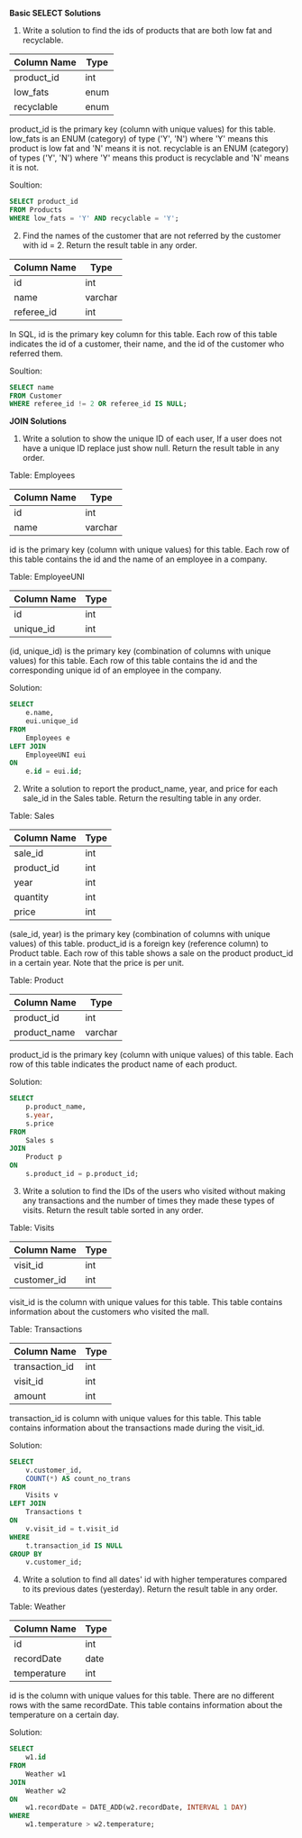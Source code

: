 **Basic SELECT Solutions**

1. Write a solution to find the ids of products that are both low fat and recyclable.

| Column Name | Type    |
|-------------|---------|
| product_id  | int     |
| low_fats    | enum    |
| recyclable  | enum    |

product_id is the primary key (column with unique values) for this table.
low_fats is an ENUM (category) of type ('Y', 'N') where 'Y' means this product is low fat and 'N' means it is not.
recyclable is an ENUM (category) of types ('Y', 'N') where 'Y' means this product is recyclable and 'N' means it is not.
 

Soultion:
```sql
SELECT product_id
FROM Products
WHERE low_fats = 'Y' AND recyclable = 'Y';
```

2. Find the names of the customer that are not referred by the customer with id = 2. Return the result table in any order.

| Column Name | Type    |
|-------------|---------|
| id          | int     |
| name        | varchar |
| referee_id  | int     |

In SQL, id is the primary key column for this table.
Each row of this table indicates the id of a customer, their name, and the id of the customer who referred them.
 
Soultion:
```sql
SELECT name
FROM Customer
WHERE referee_id != 2 OR referee_id IS NULL;
```

**JOIN Solutions**

1. Write a solution to show the unique ID of each user, If a user does not have a unique ID replace just show null.
Return the result table in any order.

Table: Employees

| Column Name   | Type    |
|---------------|---------|
| id            | int     |
| name          | varchar |

id is the primary key (column with unique values) for this table.
Each row of this table contains the id and the name of an employee in a company.
 

Table: EmployeeUNI

| Column Name   | Type    |
|---------------|---------|
| id            | int     |
| unique_id     | int     |

(id, unique_id) is the primary key (combination of columns with unique values) for this table.
Each row of this table contains the id and the corresponding unique id of an employee in the company.

Solution:
```sql
SELECT 
    e.name,
    eui.unique_id
FROM 
    Employees e
LEFT JOIN 
    EmployeeUNI eui
ON 
    e.id = eui.id;
```

2. Write a solution to report the product_name, year, and price for each sale_id in the Sales table.
Return the resulting table in any order.

Table: Sales

| Column Name | Type  |
|-------------|-------|
| sale_id     | int   |
| product_id  | int   |
| year        | int   |
| quantity    | int   |
| price       | int   |

(sale_id, year) is the primary key (combination of columns with unique values) of this table.
product_id is a foreign key (reference column) to Product table.
Each row of this table shows a sale on the product product_id in a certain year.
Note that the price is per unit.
 

Table: Product

| Column Name  | Type    |
|--------------|---------|
| product_id   | int     |
| product_name | varchar |

product_id is the primary key (column with unique values) of this table.
Each row of this table indicates the product name of each product.
 
Solution:
```sql
SELECT 
    p.product_name, 
    s.year, 
    s.price
FROM 
    Sales s
JOIN 
    Product p
ON 
    s.product_id = p.product_id;
```

3. Write a solution to find the IDs of the users who visited without making any transactions and the number of times they made these types of visits. Return the result table sorted in any order.  

Table: Visits

| Column Name | Type |
|-------------|------|
| visit_id    | int  |
| customer_id | int  |

visit_id is the column with unique values for this table.
This table contains information about the customers who visited the mall.
 

Table: Transactions

| Column Name    | Type    |
|----------------|---------|
| transaction_id | int     |
| visit_id       | int     |
| amount         | int     |

transaction_id is column with unique values for this table.
This table contains information about the transactions made during the visit_id.
 
Solution:
```sql
SELECT 
    v.customer_id, 
    COUNT(*) AS count_no_trans
FROM 
    Visits v
LEFT JOIN 
    Transactions t
ON 
    v.visit_id = t.visit_id
WHERE 
    t.transaction_id IS NULL
GROUP BY 
    v.customer_id;
```

4. Write a solution to find all dates' id with higher temperatures compared to its previous dates (yesterday).
Return the result table in any order.

Table: Weather

| Column Name   | Type    |
|---------------|---------|
| id            | int     |
| recordDate    | date    |
| temperature   | int     |

id is the column with unique values for this table.
There are no different rows with the same recordDate.
This table contains information about the temperature on a certain day.
 
Solution:
```sql
SELECT 
    w1.id
FROM 
    Weather w1
JOIN 
    Weather w2
ON 
    w1.recordDate = DATE_ADD(w2.recordDate, INTERVAL 1 DAY)
WHERE 
    w1.temperature > w2.temperature;
```